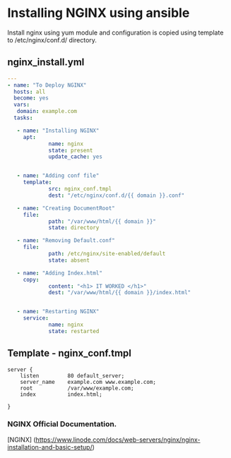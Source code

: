 # Installing NGINX using ansible

Install nginx using yum module and configuration is copied using template to /etc/nginx/conf.d/ directory.


## **nginx_install.yml**
````yml
---
- name: "To Deploy NGINX"
  hosts: all
  become: yes
  vars:
   domain: example.com
  tasks:

   - name: "Installing NGINX"
     apt:
             name: nginx
             state: present
             update_cache: yes


   - name: "Adding conf file"
     template:
             src: nginx_conf.tmpl
             dest: "/etc/nginx/conf.d/{{ domain }}.conf"

   - name: "Creating DocumentRoot"
     file:
             path: "/var/www/html/{{ domain }}"
             state: directory

   - name: "Removing Default.conf"
     file:
             path: /etc/nginx/site-enabled/default
             state: absent

   - name: "Adding Index.html"
     copy:
             content: "<h1> IT WORKED </h1>"
             dest: "/var/www/html/{{ domain }}/index.html"


   - name: "Restarting NGINX"
     service:
             name: nginx
             state: restarted
````
## Template - nginx_conf.tmpl
```
server {
    listen         80 default_server;
    server_name    example.com www.example.com;
    root           /var/www/example.com;
    index          index.html;

}
```


### NGINX Official Documentation.
 [NGINX] (https://www.linode.com/docs/web-servers/nginx/nginx-installation-and-basic-setup/)

